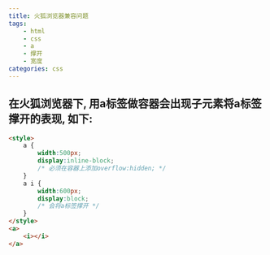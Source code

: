 ```yaml
---
title: 火狐浏览器兼容问题
tags: 
    - html
    - css
    - a
    - 撑开
    - 宽度
categories: css
---
```


## 在火狐浏览器下, 用a标签做容器会出现子元素将a标签撑开的表现, 如下:
<!-- more -->
```html
<style>
    a {
        width:500px;
        display:inline-block;
        /* 必须在容器上添加overflow:hidden; */
    }
    a i {
        width:600px;
        display:block;
        /* 会将a标签撑开 */
    }
</style>
<a>
    <i></i>
</a>
```